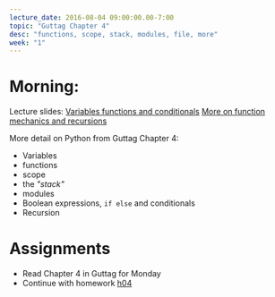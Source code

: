 ```yaml
---
lecture_date: 2016-08-04 09:00:00.00-7:00
topic: "Guttag Chapter 4"
desc: "functions, scope, stack, modules, file, more"
week: "1"
---
```



# Morning:

Lecture slides:
[Variables functions and conditionals](https://drive.google.com/file/d/0B__7284Jee0fUHZ5MUFKLWJWVnM/view?usp=sharing)
[More on function mechanics and recursions](https://drive.google.com/file/d/0B__7284Jee0fcTZnLUdDRlh4ZVk/view?usp=sharing)

More detail on Python from Guttag Chapter 4:

* Variables
* functions
* scope
* the *"stack"*
* modules
* Boolean expressions, `if else` and conditionals
* Recursion



# Assignments

* Read Chapter 4 in Guttag for Monday
* Continue with homework [h04](/hwk/h04)

